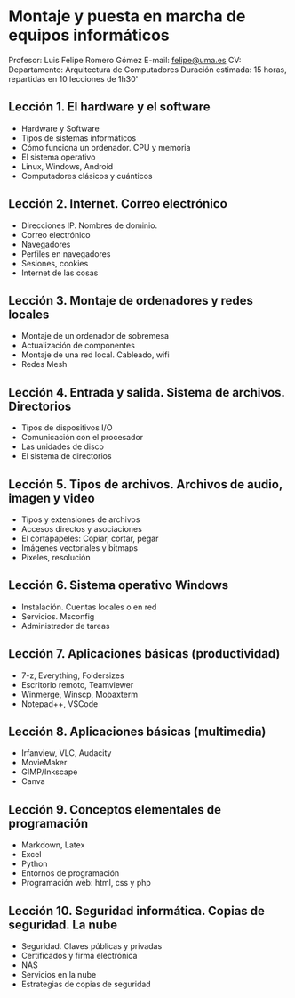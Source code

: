 # Montaje y puesta en marcha de equipos informáticos

Profesor: Luis Felipe Romero Gómez
E-mail: felipe@uma.es
CV: 
Departamento: Arquitectura de Computadores
Duración estimada: 15 horas, repartidas en 10 lecciones de 1h30'

## Lección 1. El hardware y el software

* Hardware y Software
* Tipos de sistemas informáticos
* Cómo funciona un ordenador. CPU y memoria
* El sistema operativo
* Linux, Windows, Android
* Computadores clásicos y cuánticos

## Lección 2. Internet. Correo electrónico

* Direcciones IP. Nombres de dominio. [](https://www.xataka.com/servicios/internet-explicada-cualquier-persona-pueda-entender-como-funciona-que-a-veces-parte-queda-ko-1?fbclid=IwAR1rCRhgdu4ZlHklwr17WvTakPoUqBjouL6ytOqpaYNfZJYYQvARt0TsbIU)
* Correo electrónico
* Navegadores
* Perfiles en navegadores
* Sesiones, cookies
* Internet de las cosas

## Lección 3. Montaje de ordenadores y redes locales

* Montaje de un ordenador de sobremesa
* Actualización de componentes
* Montaje de una red local. Cableado, wifi
* Redes Mesh

## Lección 4. Entrada y salida. Sistema de archivos. Directorios

* Tipos de dispositivos I/O
* Comunicación con el procesador
* Las unidades de disco
* El sistema de directorios

## Lección 5. Tipos de archivos. Archivos de audio, imagen y video

* Tipos y extensiones de archivos
* Accesos directos y asociaciones
* El cortapapeles: Copiar, cortar, pegar
* Imágenes vectoriales y bitmaps
* Píxeles, resolución


## Lección 6. Sistema operativo Windows

* Instalación. Cuentas locales o en red
* Servicios. Msconfig
* Administrador de tareas

## Lección 7. Aplicaciones básicas (productividad)

* 7-z, Everything, Foldersizes
* Escritorio remoto, Teamviewer
* Winmerge, Winscp, Mobaxterm
* Notepad++, VSCode

## Lección 8. Aplicaciones básicas (multimedia)

* Irfanview, VLC, Audacity
* MovieMaker
* GIMP/Inkscape
* Canva

## Lección 9. Conceptos elementales de programación

* Markdown, Latex
* Excel
* Python
* Entornos de programación
* Programación web: html, css y php

## Lección 10. Seguridad informática. Copias de seguridad. La nube

* Seguridad. Claves públicas y privadas
* Certificados y firma electrónica
* NAS
* Servicios en la nube
* Estrategias de copias de seguridad

